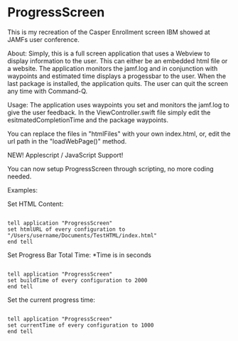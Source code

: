 # ProgressScreen


This is my recreation of the Casper Enrollment screen IBM showed at JAMFs user conference.

About: 
Simply, this is a full screen application that uses a Webview to display information to the user. This can either be an embedded html file or a website. The application monitors the jamf.log and in conjunction with waypoints and estimated time displays a progessbar to the user. When the last package is installed, the application quits.  The user can quit the screen any time with Command-Q.

Usage:
The application uses waypoints you set and monitors the jamf.log to give the user feedback. In the ViewController.swift file simply edit the esitmatedCompletionTime and the package waypoints. 

You can replace the files in "htmlFiles" with your own index.html, or, edit the url path in the "loadWebPage()" method.

NEW!
Applescript / JavaScript Support!

You can now setup ProgressScreen through scripting, no more coding needed.  

Examples:

Set HTML Content:
```

tell application "ProgressScreen"
set htmlURL of every configuration to "/Users/username/Documents/TestHTML/index.html"
end tell
```
Set Progress Bar Total Time: *Time is in seconds
```

tell application "ProgressScreen"
set buildTime of every configuration to 2000
end tell 
```

Set the current progress time: 
```

tell application "ProgressScreen"
set currentTime of every configuration to 1000
end tell 
```

